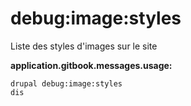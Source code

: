 # debug:image:styles
Liste des styles d'images sur le site

**application.gitbook.messages.usage:**
```
drupal debug:image:styles
dis
```
